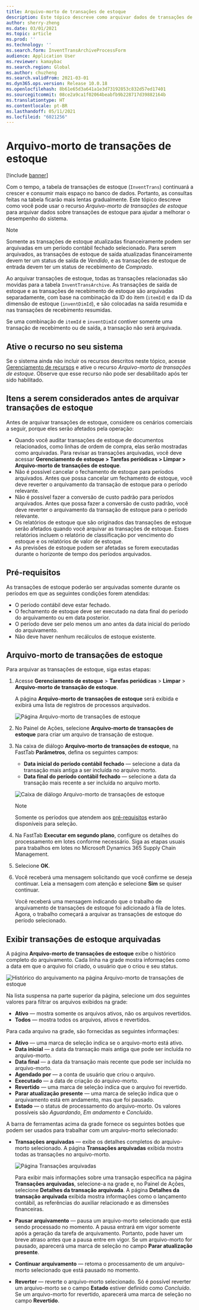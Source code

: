 ```yaml
---
title: Arquivo-morto de transações de estoque
description: Este tópico descreve como arquivar dados de transações de estoque para ajudar a melhorar o desempenho do sistema.
author: sherry-zheng
ms.date: 03/01/2021
ms.topic: article
ms.prod: ''
ms.technology: ''
ms.search.form: InventTransArchiveProcessForm
audience: Application User
ms.reviewer: kamaybac
ms.search.region: Global
ms.author: chuzheng
ms.search.validFrom: 2021-03-01
ms.dyn365.ops.version: Release 10.0.18
ms.openlocfilehash: 8b61e65d3a641a1e3d73192853c832d57ed17401
ms.sourcegitcommit: 08ce2a9ca1f02064beabfb9b228717d39882164b
ms.translationtype: HT
ms.contentlocale: pt-BR
ms.lasthandoff: 05/11/2021
ms.locfileid: "6021256"
---
```

# <a name="archive-inventory-transactions"></a>Arquivo-morto de transações de estoque

[!include [banner](../../includes/banner.md)]

Com o tempo, a tabela de transações de estoque (`InventTrans`) continuará a crescer e consumir mais espaço no banco de dados. Portanto, as consultas feitas na tabela ficarão mais lentas gradualmente. Este tópico descreve como você pode usar o recurso *Arquivo-morto de transações de estoque* para arquivar dados sobre transações de estoque para ajudar a melhorar o desempenho do sistema.

> [!NOTE]
> Somente as transações de estoque atualizadas financeiramente podem ser arquivadas em um período contábil fechado selecionado. Para serem arquivados, as transações de estoque de saída atualizadas financeiramente devem ter um status de saída de *Vendido*, e as transações de estoque de entrada devem ter um status de recebimento de *Comprado*.

Ao arquivar transações de estoque, todas as transações relacionadas são movidas para a tabela `InventTransArchive`. As transações de saída de estoque e as transações de recebimento de estoque são arquivadas separadamente, com base na combinação da ID do item (`itemId`) e da ID da dimensão de estoque (`inventDimId`), e são colocadas na saída resumida e nas transações de recebimento resumidas.

Se uma combinação de `itemId` e `inventDimId` contiver somente uma transação de recebimento ou de saída, a transação não será arquivada.

## <a name="turn-on-the-feature-in-your-system"></a>Ative o recurso no seu sistema

Se o sistema ainda não incluir os recursos descritos neste tópico, acesse [Gerenciamento de recursos](../../fin-ops-core/fin-ops/get-started/feature-management/feature-management-overview.md) e ative o recurso *Arquivo-morto de transações de estoque*. Observe que esse recurso não pode ser desabilitado após ter sido habilitado.

## <a name="things-to-consider-before-you-archive-inventory-transactions"></a>Itens a serem considerados antes de arquivar transações de estoque

Antes de arquivar transações de estoque, considere os cenários comerciais a seguir, porque eles serão afetados pela operação:

- Quando você auditar transações de estoque de documentos relacionados, como linhas de ordem de compra, elas serão mostradas como arquivadas. Para revisar as transações arquivadas, você deve acessar **Gerenciamento de estoque \> Tarefas periódicas \> Limpar \> Arquivo-morto de transações de estoque**.
- Não é possível cancelar o fechamento de estoque para períodos arquivados. Antes que possa cancelar um fechamento de estoque, você deve reverter o arquivamento da transação de estoque para o período relevante.
- Não é possível fazer a conversão de custo padrão para períodos arquivados. Antes que possa fazer a conversão de custo padrão, você deve reverter o arquivamento da transação de estoque para o período relevante.
- Os relatórios de estoque que são originados das transações de estoque serão afetados quando você arquivar as transações de estoque. Esses relatórios incluem o relatório de classificação por vencimento do estoque e os relatórios de valor de estoque.
- As previsões de estoque podem ser afetadas se forem executadas durante o horizonte de tempo dos períodos arquivados.

## <a name="prerequisites"></a>Pré-requisitos

As transações de estoque poderão ser arquivadas somente durante os períodos em que as seguintes condições forem atendidas:

- O período contábil deve estar fechado.
- O fechamento de estoque deve ser executado na data final do período do arquivamento ou em data posterior.
- O período deve ser pelo menos um ano antes da data inicial do período do arquivamento.
- Não deve haver nenhum recálculos de estoque existente.

## <a name="archive-inventory-transactions"></a>Arquivo-morto de transações de estoque

Para arquivar as transações de estoque, siga estas etapas:

1. Acesse **Gerenciamento de estoque** \> **Tarefas periódicas** \> **Limpar** \> **Arquivo-morto de transação de estoque**.

    A página **Arquivo-morto de transações de estoque** será exibida e exibirá uma lista de registros de processos arquivados.

    ![Página Arquivo-morto de transações de estoque](media/archive-inventory-empty.png "Página Arquivo-morto de transações de estoque")

1. No Painel de Ações, selecione **Arquivo-morto de transações de estoque** para criar um arquivo de transação de estoque.
1. Na caixa de diálogo **Arquivo-morto de transações de estoque**, na FastTab **Parâmetros**, defina os seguintes campos:

    - **Data inicial do período contábil fechado** — selecione a data da transação mais antiga a ser incluída no arquivo morto.
    - **Data final do período contábil fechado** — selecione a data da transação mais recente a ser incluída no arquivo morto.

    ![Caixa de diálogo Arquivo-morto de transações de estoque](media/archive-inventory-dates.png "Caixa de diálogo Arquivo-morto de transações de estoque")

    > [!NOTE]
    > Somente os períodos que atendem aos [pré-requisitos](#prerequisites) estarão disponíveis para seleção.

1. Na FastTab **Executar em segundo plano**, configure os detalhes do processamento em lotes conforme necessário. Siga as etapas usuais para trabalhos em lotes no Microsoft Dynamics 365 Supply Chain Management.
1. Selecione **OK**.
1. Você receberá uma mensagem solicitando que você confirme se deseja continuar. Leia a mensagem com atenção e selecione **Sim** se quiser continuar.

    Você receberá uma mensagem indicando que o trabalho de arquivamento de transações de estoque foi adicionado à fila de lotes. Agora, o trabalho começará a arquivar as transações de estoque do período selecionado.

## <a name="view-archived-inventory-transactions"></a>Exibir transações de estoque arquivadas

A página **Arquivo-morto de transações de estoque** exibe o histórico completo do arquivamento. Cada linha na grade mostra informações como a data em que o arquivo foi criado, o usuário que o criou e seu status.

![Histórico do arquivamento na página Arquivo-morto de transações de estoque](media/archive-inventory-full.png "Histórico do arquivamento na página Arquivo-morto de transações de estoque")

Na lista suspensa na parte superior da página, selecione um dos seguintes valores para filtrar os arquivos exibidos na grade:

- **Ativo** — mostra somente os arquivos ativos, não os arquivos revertidos.
- **Todos** — mostra todos os arquivos, ativos e revertidos.

Para cada arquivo na grade, são fornecidas as seguintes informações:

- **Ativo** — uma marca de seleção indica se o arquivo-morto está ativo.
- **Data inicial** — a data da transação mais antiga que pode ser incluída no arquivo-morto.
- **Data final** — a data da transação mais recente que pode ser incluída no arquivo-morto.
- **Agendado por** — a conta de usuário que criou o arquivo.
- **Executado** — a data de criação do arquivo-morto.
- **Revertido** — uma marca de seleção indica que o arquivo foi revertido.
- **Parar atualização presente** — uma marca de seleção indica que o arquivamento está em andamento, mas que foi pausado.
- **Estado** — o status de processamento do arquivo-morto. Os valores possíveis são *Aguardando*, *Em andamento* e *Concluído*.

A barra de ferramentas acima da grade fornece os seguintes botões que podem ser usados para trabalhar com um arquivo-morto selecionado:

- **Transações arquivadas** — exibe os detalhes completos do arquivo-morto selecionado. A página **Transações arquivadas** exibida mostra todas as transações no arquivo-morto.

    ![Página Transações arquivadas](media/archive-inventory-transactions.png "Página Transações arquivadas")

    Para exibir mais informações sobre uma transação específica na página **Transações arquivadas**, selecione-a na grade e, no Painel de Ações, selecione **Detalhes da transação arquivada**. A página **Detalhes da transação arquivada** exibida mostra informações como o lançamento contábil, as referências do auxiliar relacionado e as dimensões financeiras.

- **Pausar arquivamento** — pausa um arquivo-morto selecionado que está sendo processado no momento. A pausa entrará em vigor somente após a geração da tarefa de arquivamento. Portanto, pode haver um breve atraso antes que a pausa entre em vigor. Se um arquivo-morto for pausado, aparecerá uma marca de seleção no campo **Parar atualização presente**.
- **Continuar arquivamento** — retoma o processamento de um arquivo-morto selecionado que está pausado no momento.
- **Reverter** — reverte o arquivo-morto selecionado. Só é possível reverter um arquivo-morto se o campo **Estado** estiver definido como *Concluído*. Se um arquivo-morto for revertido, aparecerá uma marca de seleção no campo **Revertido**.
